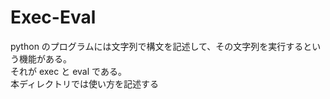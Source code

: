 # Exec-Eval

python のプログラムには文字列で構文を記述して、その文字列を実行するという機能がある。  
それが exec と eval である。  
本ディレクトリでは使い方を記述する  

